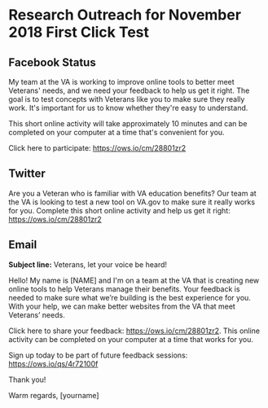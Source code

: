 # Research Outreach for November 2018 First Click Test


## Facebook Status

My team at the VA is working to improve online tools to better meet Veterans' needs, and we need your feedback to help us get it right. The goal is to test concepts with Veterans like you to make sure they really work. It's important for us to know whether they're easy to understand.

This short online activity will take approximately 10 minutes and can be completed on your computer at a time that's convenient for you.

Click here to participate: https://ows.io/cm/28801zr2



## Twitter

Are you a Veteran who is familiar with VA education benefits?
Our team at the VA is looking to test a new tool on VA.gov to make sure it really works for you. Complete this short online activity and help us get it right: https://ows.io/cm/28801zr2


## Email

**Subject line:** Veterans, let your voice be heard!

Hello! My name is [NAME] and I'm on a team at the VA that is creating new online tools to help Veterans manage their benefits. Your feedback is needed to make sure what we’re building is the best experience for you. With your help, we can make better websites from the VA that meet Veterans’ needs.

Click here to share your feedback: https://ows.io/cm/28801zr2. This online activity can be completed on your computer at a time that works for you.

Sign up today to be part of future feedback sessions: https://ows.io/qs/4r72100f

Thank you!

Warm regards,
[yourname]
